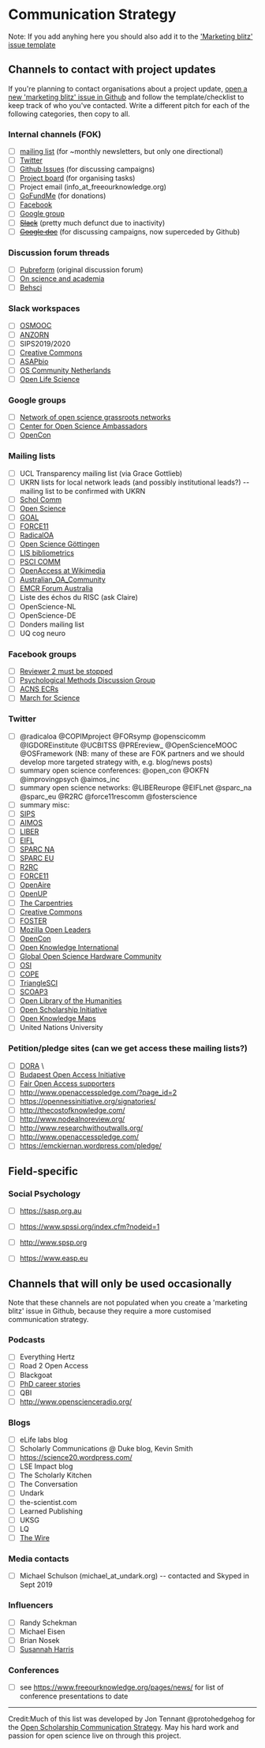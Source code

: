# Communication Strategy

Note: If you add anyhing here you should also add it to the ['Marketing blitz' issue template](https://github.com/FreeOurKnowledge/community/issues/templates/edit)

## Channels to contact with project updates
If you're planning to contact organisations about a project update, [open a new 'marketing blitz' issue in Github](https://github.com/FreeOurKnowledge/community/issues/new/choose) and follow the template/checklist to keep track of who you've contacted. Write a different pitch for each of the following categories, then copy to all. 

### Internal channels (FOK)
- [ ] [mailing list](http://eepurl.com/dFVBVz) (for ~monthly newsletters, but only one directional)
- [ ] [Twitter](https://twitter.com/projectfok)
- [ ] [Github Issues](https://github.com/FreeOurKnowledge/discussion/issues) (for discussing campaigns)
- [ ] [Project board](https://github.com/orgs/FreeOurKnowledge/projects/1) (for organising tasks)
- [ ] Project email (info_at_freeourknowledge.org)
- [ ] [GoFundMe](https://gf.me/u/yw45tk) (for donations)
- [ ] [Facebook](https://www.facebook.com/projectFOK)
- [ ] [Google group](https://groups.google.com/g/free-our-knowledge-community)
- [ ] ~~[Slack](https://join.slack.com/t/freeourknowledge/shared_invite/zt-5vknfa01-8d6ytqNM92X9NwaptisVyg)~~ (pretty much defunct due to inactivity)
- [ ] ~~[Google doc](https://docs.google.com/document/d/1imcjyJzcxlP2CGag7jj7tx06Vs1bSoxJ4rdJwkLsuZU/edit)~~ (for discussing campaigns, now superceded by Github)

### Discussion forum threads
- [ ] [Pubreform](https://gitlab.com/publishing-reform/discussion/-/issues/78) (original discussion forum)
- [ ] [On science and academia](https://forum.igdore.org/t/project-free-our-knowledge-fixing-academia-with-collective-action/851)
- [ ] [Behsci](https://www.reddit.com/r/BehSciMeta/comments/hi0b1p/collective_campaigns_for_change_in_academia_a/?utm_source=share&utm_medium=web2x&context=3)

### Slack workspaces
- [ ] [OSMOOC](https://join.slack.com/t/openmooc-ers/shared_invite/zt-ed38jij8-ui8S_LUaCvN5Xmf4Ivtvrw)
- [ ] [ANZORN](https://app.slack.com/client/TECNVNQHK/C018L79MW9X/thread/C018L79MW9X-1599112813.000600)
- [ ] SIPS2019/2020 
- [ ] [Creative Commons](https://join.slack.com/t/creativecommons/shared_invite/zt-folsvnur-tWDKEaWU9uR092Ov7wCN2w) 
- [ ] [ASAPbio](https://join.slack.com/t/asapbio-community/shared_invite/zt-h73a7as6-2jBdUbY9K4n0lV5AvSnNcQ)
- [ ] [OS Community Netherlands](https://join.slack.com/t/osc-netherlands/shared_invite/zt-heizl20n-lmG9rtRpY3Hvh7tTH7eSZg)
- [ ] [Open Life Science](https://join.slack.com/t/openlifesci/shared_invite/zt-dzbxqqh2-JzFwuyfojFcixaxZbcMx0Q)

### Google groups
- [ ] [Network of open science grassroots networks](network-of-open-science-grassroots-networks@cos.io)
- [ ] [Center for Open Science Ambassadors](https://groups.google.com/a/cos.io/g/ambassadors)
- [ ] [OpenCon](https://groups.google.com/group/opencon-discussion-list) 

### Mailing lists
- [ ] UCL Transparency mailing list (via Grace Gottlieb)
- [ ] UKRN lists for local network leads (and possibly institutional leads?) -- mailing list to be confirmed with UKRN
- [ ] [Schol Comm](mailto:scholcomm@lists.ala.org) 
- [ ] [Open Science](mailto:open-science@lists.okfn.org) 
- [ ] [GOAL](http://mailman.ecs.soton.ac.uk/pipermail/goal/)
- [ ] [FORCE11](mailto:f11discussion@force11.org) 
- [ ] [RadicalOA](mailto:RADICALOPENACCESS@JISCMAIL.AC.UK) 
- [ ] [Open Science Göttingen](https://listserv.gwdg.de/mailman/listinfo/openscience) 
- [ ] [LIS bibliometrics](mailto:LIS-BIBLIOMETRICS@JISCMAIL.AC.UK)
- [ ] [PSCI COMM](https://www.jiscmail.ac.uk/cgi-bin/webadmin?A0=psci-com) 
- [ ] [OpenAccess at Wikimedia](https://lists.wikimedia.org/mailman/listinfo/openaccess)
- [ ] [Australian_OA_Community](australian_oa_community@mailman.anu.edu.au)
- [ ] [EMCR Forum Australia](EMCR@science.org.au)
- [ ] Liste des échos du RISC (ask Claire)
- [ ] OpenScience-NL 
- [ ] OpenScience-DE
- [ ] Donders mailing list
- [ ] UQ cog neuro

### Facebook groups
- [ ] [Reviewer 2 must be stopped](https://www.facebook.com/groups/reviewer2/)
- [ ] [Psychological Methods Discussion Group](https://www.facebook.com/groups/853552931365745/)
- [ ] [ACNS ECRs](https://www.facebook.com/groups/acns.ecr.group/)
- [ ] [March for Science](https://www.facebook.com/marchforscience/)

### Twitter
- [ ] @radicaloa @COPIMproject @FORsymp @openscicomm @IGDOREinstitute @UCBITSS @PREreview_ @OpenScienceMOOC @OSFramework (NB: many of these are FOK partners and we should develop more targeted strategy with, e.g. blog/news posts)
- [ ] summary open science conferences: @open_con @OKFN @improvingpsych @aimos_inc
- [ ] summary open science networks: @LIBEReurope @EIFLnet @sparc_na @sparc_eu @R2RC @force11rescomm @fosterscience
- [ ] summary misc: 
- [ ] [SIPS](https://twitter.com/improvingpsych)
- [ ] [AIMOS](https://twitter.com/aimos_inc)
- [ ] [LIBER](https://twitter.com/LIBEReurope)
- [ ] [EIFL](https://twitter.com/EIFLnet)
- [ ] [SPARC NA](https://twitter.com/sparc_na)
- [ ] [SPARC EU](https://twitter.com/sparc_eu)
- [ ] [R2RC](https://twitter.com/R2RC)
- [ ] [FORCE11](https://twitter.com/force11rescomm)
- [ ] [OpenAire](https://twitter.com/OpenAIRE_eu)
- [ ] [OpenUP](https://twitter.com/projectopenup)
- [ ] [The Carpentries](https://twitter.com/thecarpentries)
- [ ] [Creative Commons](https://twitter.com/creativecommons)
- [ ] [FOSTER](https://twitter.com/fosterscience)
- [ ] [Mozilla Open Leaders](https://twitter.com/mozopenleaders)
- [ ] [OpenCon](https://twitter.com/open_con)
- [ ] [Open Knowledge International](https://twitter.com/OKFN)
- [ ] [Global Open Science Hardware Community](https://twitter.com/GOSHCommunity)
- [ ] [OSI](https://twitter.com/OSIUnited)
- [ ] [COPE](https://twitter.com/@C0PE)
- [ ] [TriangleSCI](https://twitter.com/TriangleSCI)
- [ ] [SCOAP3](https://scoap3.org/)
- [ ] [Open Library of the Humanities](https://www.openlibhums.org/)
- [ ] [Open Scholarship Initiative](https://twitter.com/osiunited)
- [ ] [Open Knowledge Maps](https://twitter.com/OK_Maps)
- [ ] United Nations University

### Petition/pledge sites (can we get access these mailing lists?)
- [ ] [DORA](https://sfdora.org/signers/) \
- [ ] [Budapest Open Access Initiative](https://www.budapestopenaccessinitiative.org/list_signatures) 
- [ ] [Fair Open Access supporters](https://gitlab.com/publishing-reform/discussion/blob/master/Fair%20Open%20Access/List%20of%20supporters%20of%20Fair%20Open%20Access.md)
- [ ] http://www.openaccesspledge.com/?page_id=2
- [ ] https://opennessinitiative.org/signatories/
- [ ] http://thecostofknowledge.com/
- [ ] http://www.nodealnoreview.org/
- [ ] http://www.researchwithoutwalls.org/
- [ ] http://www.openaccesspledge.com/
- [ ] https://emckiernan.wordpress.com/pledge/

## Field-specific

### Social Psychology
- [ ] https://sasp.org.au
- [ ] https://www.spssi.org/index.cfm?nodeid=1
- [ ] http://www.spsp.org
- [ ] https://www.easp.eu


## Channels that will only be used occasionally
Note that these channels are not populated when you create a 'marketing blitz' issue in Github, because they require a more customised communication strategy.

### Podcasts
- [ ] Everything Hertz 
- [ ] Road 2 Open Access 
- [ ] Blackgoat
- [ ] [PhD career stories](https://phdcareerstories.com/) 
- [ ] QBI
- [ ] http://www.openscienceradio.org/

### Blogs
- [ ] eLife labs blog
- [ ] Scholarly Communications @ Duke blog, Kevin Smith
- [ ] https://science20.wordpress.com/
- [ ] LSE Impact blog
- [ ] The Scholarly Kitchen
- [ ] The Conversation
- [ ] Undark
- [ ] the-scientist.com
- [ ] Learned Publishing
- [ ] UKSG
- [ ] LQ
- [ ] [The Wire](https://science.thewire.in/the-sciences/scholarly-publishing-infrastructure-reliability-affordability-functionality/)

### Media contacts
- [ ] Michael Schulson (michael_at_undark.org) -- contacted and Skyped in Sept 2019

### Influencers
- [ ] Randy Schekman
- [ ] Michael Eisen
- [ ] Brian Nosek
- [ ] [Susannah Harris](https://twitter.com/CoopSmout/status/1301453772057534464?s=20)

### Conferences
- [ ] see https://www.freeourknowledge.org/pages/news/ for list of conference presentations to date

_____
Credit:Much of this list was developed by Jon Tennant @protohedgehog for the [Open Scholarship Communication Strategy](https://github.com/Open-Scholarship-Strategy/site/edit/master/Communication_Strategy.md). May his hard work and passion for open science live on through this project.
